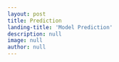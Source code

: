 ```yaml
---
layout: post
title: Prediction
landing-title: 'Model Prediction'
description: null
image: null
author: null
---
```

